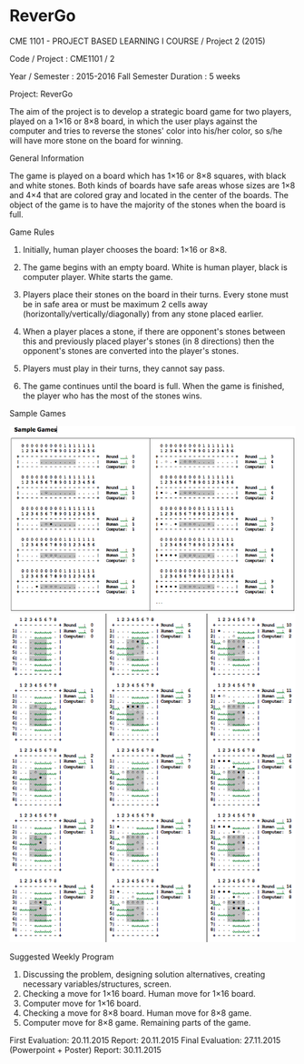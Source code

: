 # ReverGo
CME 1101 - PROJECT BASED LEARNING I COURSE / Project 2 (2015)





Code / Project     :  CME1101 / 2


Year / Semester	:  2015-2016 Fall Semester 
Duration	      :  5 weeks

Project:  ReverGo

The aim of the project is to develop a strategic board game for two players, played on a 1×16 or 8×8 board, in which the user plays against the computer and tries to reverse the stones' color into his/her color, so s/he will have more stone on the board for winning.

General Information

The game is played on a board which has 1×16 or 8×8 squares, with black and white stones. Both kinds of boards have safe areas whose sizes are 1×8 and 4×4 that are colored gray and located in the center of the boards. The object of the game is to have the majority of the stones when the board is full.

Game Rules

1.	Initially, human player chooses the board: 1×16 or 8×8. 

2.	The game begins with an empty board. White is human player, black is computer player. White starts the game.

3.	Players place their stones on the board in their turns. Every stone must be in safe area or must be maximum 2 cells away (horizontally/vertically/diagonally) from any stone placed earlier. 

4.	When a player places a stone, if there are opponent's stones between this and previously placed player's stones (in 8 directions) then the opponent's stones are converted into the player's stones.

5.	Players must play in their turns, they cannot say pass. 

6.	The game continues until the board is full. When the game is finished, the player who has the most of the stones wins.

Sample Games

![alt text](https://github.com/hhuseyinpay/ReverGo/blob/master/Game%20sample%201.png "Game sample 1")
![alt text](https://github.com/hhuseyinpay/ReverGo/blob/master/Game%20sample%202.png "Game sample 1")

Suggested Weekly Program

1. Discussing the problem, designing solution alternatives, creating necessary variables/structures, screen.
2. Checking a move for 1×16 board. Human move for 1×16 board.
3. Computer move for 1×16 board.
4. Checking a move for 8×8 board. Human move for 8×8 game.
5. Computer move for 8×8 game. Remaining parts of the game.


First Evaluation: 20.11.2015
Report: 20.11.2015
Final Evaluation: 27.11.2015 (Powerpoint + Poster)
                Report: 30.11.2015
